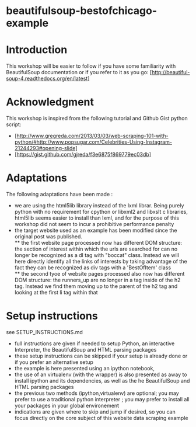 beautifulsoup-bestofchicago-example
===================================

# Introduction

This workshop will be easier to follow if you have some familiarity with BeautifulSoup documentation or if you refer to it as you go: [http://beautiful-soup-4.readthedocs.org/en/latest]  

# Acknowledgment

This workshop is inspired from the following tutorial and Github Gist python script:  

- [http://www.gregreda.com/2013/03/03/web-scraping-101-with-python/#http://www.popsugar.com/Celebrities-Using-Instagram-21244293#opening-slide]  
- [https://gist.github.com/gjreda/f3e6875f869779ec03db]  

# Adaptations  

The following adaptations have been made : 

* we are using the html5lib library instead of the lxml librar. Being purely python with no requirement for cpython or libxml2 and libxslt c libraries, html5lib seems easier to install than lxml, and for the purpose of this workshop  did not seem to incur a prohibitive performance penalty  
* the target website used as an example has been modified since the original post was published.  
  ** the first website page processed now has different DOM structure: the section of interest within which the urls are searched for can no longer be recognized as a dl tag with \"boccat\" class. Instead we will here directly identify all the links of interests by taking advantage of the fact they can be recognized as div tags with a 'BestOfItem' class  
  ** the second tyoe of website pages processed also now has different DOM structure: the runners_up are no longer in a tag inside of the h2 tag. Instead we find them moving up to the parent of the h2 tag and looking at the first li tag within that  

# Setup instructions

see SETUP_INSTRUCTIONS.md

- full instructions are given if needed to setup Python, an interactive Interpreter, the BeautifulSoup and HTML parsing packages
- these setup instructions can be skipped if your setup is already done or if you prefer an alternative setup
- the example is here presented using an ipython notebook,
- the use of an virtualenv (with the wrapper) is also presented as away to install ipython and its dependencies, as well as the he BeautifulSoup and HTML parsing packages
- the previous two methods (ipython,virtualenv) are optional; you may prefer to use a traditional python interpreter ; you may prefer to install all your packages in your global environement 
- indications are given where to skip and jump if desired, so you can focus directly on the core subject of this website data scraping example